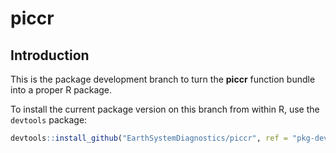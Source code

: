 # piccr

## Introduction

This is the package development branch to turn the **piccr** function bundle
into a proper R package.

To install the current package version on this branch from within R, use the
`devtools` package:

```r
devtools::install_github("EarthSystemDiagnostics/piccr", ref = "pkg-dev")
```

